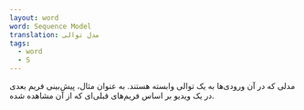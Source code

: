 ```yaml
---
layout: word
word: Sequence Model
translation: مدل توالی
tags:
  - word
  - S
---
```

مدلی که در آن ورودی‌ها به یک توالی وابسته هستند. به عنوان مثال، پیش‌بینی فریم بعدی در یک ویدیو بر اساس فریم‌های قبلی‌ای که از آن مشاهده شده.